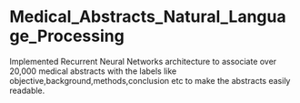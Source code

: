 # Medical_Abstracts_Natural_Language_Processing
Implemented Recurrent Neural Networks architecture to associate over 20,000 medical abstracts with the labels like objective,background,methods,conclusion etc to make the abstracts easily readable.
